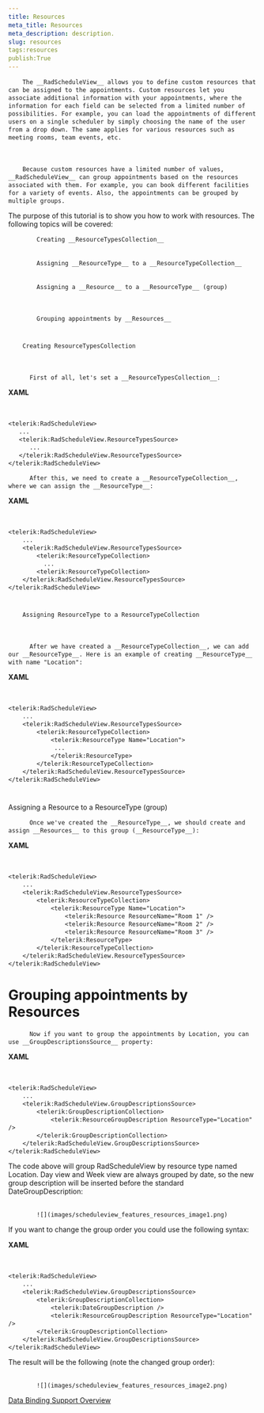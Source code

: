 ```yaml
---
title: Resources
meta_title: Resources
meta_description: description.
slug: resources
tags:resources
publish:True
---
```




        The __RadScheduleView__ allows you to define custom resources that can be assigned to the appointments. Custom resources let you associate additional information with your appointments, where the information for each field can be selected from a limited number of possibilities. For example, you can load the appointments of different users on a single scheduler by simply choosing the name of the user from a drop down. The same applies for various resources such as meeting rooms, team events, etc.
      


        Because custom resources have a limited number of values, __RadScheduleView__ can group appointments based on the resources associated with them. For example, you can book different facilities for a variety of events. Also, the appointments can be grouped by multiple groups.
      

The purpose of this tutorial is to show you how to work with resources. The following topics will be covered:


            Creating __ResourceTypesCollection__


            Assigning __ResourceType__ to a __ResourceTypeCollection__


            Assigning a __Resource__ to a __ResourceType__ (group)
          


            Grouping appointments by __Resources__

# 
        Creating ResourceTypesCollection
      


          First of all, let's set a __ResourceTypesCollection__:
        


 __XAML__
    

```XAML


<telerik:RadScheduleView>
   ...
   <telerik:RadScheduleView.ResourceTypesSource>
      ...
   </telerik:RadScheduleView.ResourceTypesSource>
</telerik:RadScheduleView>

```




          After this, we need to create a __ResourceTypeCollection__, where we can assign the __ResourceType__:
        


 __XAML__
    

```XAML


<telerik:RadScheduleView>
    ...
    <telerik:RadScheduleView.ResourceTypesSource>
        <telerik:ResourceTypeCollection>
          ...
        <telerik:ResourceTypeCollection>
    </telerik:RadScheduleView.ResourceTypesSource>
</telerik:RadScheduleView>

```



# 
        Assigning ResourceType to a ResourceTypeCollection
      


          After we have created a __ResourceTypeCollection__, we can add our __ResourceType__. Here is an example of creating __ResourceType__ with name "Location":
        




 __XAML__
    

```XAML


<telerik:RadScheduleView>
    ...
    <telerik:RadScheduleView.ResourceTypesSource>
        <telerik:ResourceTypeCollection>
            <telerik:ResourceType Name="Location">
             ...
            </telerik:ResourceType>
        </telerik:ResourceTypeCollection>
    </telerik:RadScheduleView.ResourceTypesSource>
</telerik:RadScheduleView>

```



# 

Assigning a Resource to a ResourceType (group)


          Once we've created the __ResourceType__, we should create and assign __Resources__ to this group (__ResourceType__):
        




 __XAML__
    

```XAML


<telerik:RadScheduleView>
    ...
    <telerik:RadScheduleView.ResourceTypesSource>
        <telerik:ResourceTypeCollection>
            <telerik:ResourceType Name="Location">
                <telerik:Resource ResourceName="Room 1" />
                <telerik:Resource ResourceName="Room 2" />
                <telerik:Resource ResourceName="Room 3" />
            </telerik:ResourceType>
        </telerik:ResourceTypeCollection>
    </telerik:RadScheduleView.ResourceTypesSource>
</telerik:RadScheduleView>

```



# Grouping appointments by Resources


          Now if you want to group the appointments by Location, you can use __GroupDescriptionsSource__ property:
        


 __XAML__
    

```XAML


<telerik:RadScheduleView>
    ...
    <telerik:RadScheduleView.GroupDescriptionsSource>
        <telerik:GroupDescriptionCollection>
            <telerik:ResourceGroupDescription ResourceType="Location" />
        </telerik:GroupDescriptionCollection>
    </telerik:RadScheduleView.GroupDescriptionsSource>
</telerik:RadScheduleView>

```



The code above will group RadScheduleView by resource type named Location. Day view and Week view are always grouped by date, so the new group description will be inserted before the standard DateGroupDescription:


               
            ![](images/scheduleview_features_resources_image1.png)

If you want to change the group order you could use the following syntax:


 __XAML__
    

```XAML


<telerik:RadScheduleView>
    ...
    <telerik:RadScheduleView.GroupDescriptionsSource>
        <telerik:GroupDescriptionCollection>
            <telerik:DateGroupDescription />
            <telerik:ResourceGroupDescription ResourceType="Location" />
        </telerik:GroupDescriptionCollection>
    </telerik:RadScheduleView.GroupDescriptionsSource>
</telerik:RadScheduleView>

```



The result will be the following (note the changed group order):


               
            ![](images/scheduleview_features_resources_image2.png)

[Data Binding Support Overview](http://radscheduleview-populating-with-data-data-binding-support-overview.md)
